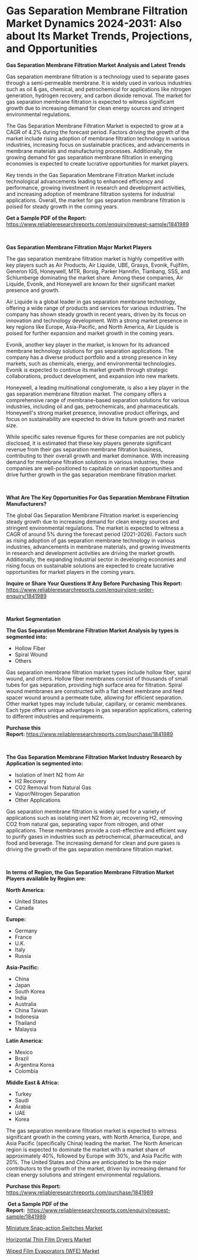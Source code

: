 <p><h1>Gas Separation Membrane Filtration Market Dynamics 2024-2031: Also about Its Market Trends, Projections, and Opportunities</h1></p><p><strong>Gas Separation Membrane Filtration Market Analysis and Latest Trends</strong></p>
<p><p>Gas separation membrane filtration is a technology used to separate gases through a semi-permeable membrane. It is widely used in various industries such as oil & gas, chemical, and petrochemical for applications like nitrogen generation, hydrogen recovery, and carbon dioxide removal. The market for gas separation membrane filtration is expected to witness significant growth due to increasing demand for clean energy sources and stringent environmental regulations.</p><p>The Gas Separation Membrane Filtration Market is expected to grow at a CAGR of 4.2% during the forecast period. Factors driving the growth of the market include rising adoption of membrane filtration technology in various industries, increasing focus on sustainable practices, and advancements in membrane materials and manufacturing processes. Additionally, the growing demand for gas separation membrane filtration in emerging economies is expected to create lucrative opportunities for market players.</p><p>Key trends in the Gas Separation Membrane Filtration Market include technological advancements leading to enhanced efficiency and performance, growing investment in research and development activities, and increasing adoption of membrane filtration systems for industrial applications. Overall, the market for gas separation membrane filtration is poised for steady growth in the coming years.</p></p>
<p><strong>Get a Sample PDF of the Report:&nbsp;</strong> <a href="https://www.reliableresearchreports.com/enquiry/request-sample/1841989">https://www.reliableresearchreports.com/enquiry/request-sample/1841989</a></p>
<p>&nbsp;</p>
<p><strong>Gas Separation Membrane Filtration Major Market Players</strong></p>
<p><p>The gas separation membrane filtration market is highly competitive with key players such as Air Products, Air Liquide, UBE, Grasys, Evonik, Fujifilm, Generon IGS, Honeywell, MTR, Borsig, Parker Hannifin, Tianbang, SSS, and Schlumberge dominating the market share. Among these companies, Air Liquide, Evonik, and Honeywell are known for their significant market presence and growth.</p><p>Air Liquide is a global leader in gas separation membrane technology, offering a wide range of products and services for various industries. The company has shown steady growth in recent years, driven by its focus on innovation and technology development. With a strong market presence in key regions like Europe, Asia-Pacific, and North America, Air Liquide is poised for further expansion and market growth in the coming years.</p><p>Evonik, another key player in the market, is known for its advanced membrane technology solutions for gas separation applications. The company has a diverse product portfolio and a strong presence in key markets, such as chemicals, energy, and environmental technologies. Evonik is expected to continue its market growth through strategic collaborations, product development, and expansion into new markets.</p><p>Honeywell, a leading multinational conglomerate, is also a key player in the gas separation membrane filtration market. The company offers a comprehensive range of membrane-based separation solutions for various industries, including oil and gas, petrochemicals, and pharmaceuticals. Honeywell's strong market presence, innovative product offerings, and focus on sustainability are expected to drive its future growth and market size.</p><p>While specific sales revenue figures for these companies are not publicly disclosed, it is estimated that these key players generate significant revenue from their gas separation membrane filtration business, contributing to their overall growth and market dominance. With increasing demand for membrane filtration solutions in various industries, these companies are well-positioned to capitalize on market opportunities and drive further growth in the gas separation membrane filtration market.</p></p>
<p>&nbsp;</p>
<p><strong>What Are The Key Opportunities For Gas Separation Membrane Filtration Manufacturers?</strong></p>
<p><p>The global Gas Separation Membrane Filtration market is experiencing steady growth due to increasing demand for clean energy sources and stringent environmental regulations. The market is expected to witness a CAGR of around 5% during the forecast period (2021-2026). Factors such as rising adoption of gas separation membrane technology in various industries, advancements in membrane materials, and growing investments in research and development activities are driving the market growth. Additionally, the expanding industrial sector in developing economies and rising focus on sustainable solutions are expected to create lucrative opportunities for market players in the coming years.</p></p>
<p><strong>Inquire or Share Your Questions If Any Before Purchasing This Report:</strong> <a href="https://www.reliableresearchreports.com/enquiry/pre-order-enquiry/1841989">https://www.reliableresearchreports.com/enquiry/pre-order-enquiry/1841989</a></p>
<p>&nbsp;</p>
<p><strong>Market Segmentation</strong></p>
<p><strong>The Gas Separation Membrane Filtration Market Analysis by types is segmented into:</strong></p>
<p><ul><li>Hollow Fiber</li><li>Spiral Wound</li><li>Others</li></ul></p>
<p><p>Gas separation membrane filtration market types include hollow fiber, spiral wound, and others. Hollow fiber membranes consist of thousands of small tubes for gas separation, providing high surface area for filtration. Spiral wound membranes are constructed with a flat sheet membrane and feed spacer wound around a permeate tube, allowing for efficient separation. Other market types may include tubular, capillary, or ceramic membranes. Each type offers unique advantages in gas separation applications, catering to different industries and requirements.</p></p>
<p><strong>Purchase this Report:&nbsp;</strong><a href="https://www.reliableresearchreports.com/purchase/1841989">https://www.reliableresearchreports.com/purchase/1841989</a></p>
<p>&nbsp;</p>
<p><strong>The Gas Separation Membrane Filtration Market Industry Research by Application is segmented into:</strong></p>
<p><ul><li>Isolation of Inert N2 from Air</li><li>H2 Recovery</li><li>CO2 Removal from Natural Gas</li><li>Vapor/Nitrogen Separation</li><li>Other Applications</li></ul></p>
<p><p>Gas separation membrane filtration is widely used for a variety of applications such as isolating inert N2 from air, recovering H2, removing CO2 from natural gas, separating vapor from nitrogen, and other applications. These membranes provide a cost-effective and efficient way to purify gases in industries such as petrochemical, pharmaceutical, and food and beverage. The increasing demand for clean and pure gases is driving the growth of the gas separation membrane filtration market.</p></p>
<p>&nbsp;</p>
<p><strong>In terms of Region, the Gas Separation Membrane Filtration Market Players available by Region are:</strong></p>
<p>
    <p> <strong> North America: </strong>
        <ul>
            <li>United States</li>
            <li>Canada</li>
        </ul>
        </p> 
    <p> <strong> Europe: </strong>
        <ul>
            <li>Germany</li>
            <li>France</li>
            <li>U.K.</li>
            <li>Italy</li>
            <li>Russia</li>
        </ul>
        </p> 
    <p> <strong> Asia-Pacific: </strong>
        <ul>
            <li>China</li>
            <li>Japan</li>
            <li>South Korea</li>
            <li>India</li>
            <li>Australia</li>
            <li>China Taiwan</li>
            <li>Indonesia</li>
            <li>Thailand</li>
            <li>Malaysia</li>
        </ul>
        </p> 
    <p> <strong> Latin America: </strong>
        <ul>
            <li>Mexico</li>
            <li>Brazil</li>
            <li>Argentina Korea</li>
            <li>Colombia</li>
        </ul>
        </p> 
    <p> <strong> Middle East & Africa: </strong>
        <ul>
            <li>Turkey</li>
            <li>Saudi</li>
            <li>Arabia</li>
            <li>UAE</li>
            <li>Korea</li>
        </ul>
    </p>
    </p>
<p><p>The gas separation membrane filtration market is expected to witness significant growth in the coming years, with North America, Europe, and Asia Pacific (specifically China) leading the market. The North American region is expected to dominate the market with a market share of approximately 40%, followed by Europe with 30%, and Asia Pacific with 20%. The United States and China are anticipated to be the major contributors to the growth of the market, driven by increasing demand for clean energy solutions and stringent environmental regulations.</p></p>
<p><strong>Purchase this Report: </strong><a href="https://www.reliableresearchreports.com/purchase/1841989">https://www.reliableresearchreports.com/purchase/1841989</a></p>
<p>&nbsp;<strong>Get a Sample PDF of the Report:&nbsp;&nbsp;</strong><a href="https://www.reliableresearchreports.com/enquiry/request-sample/1841989">https://www.reliableresearchreports.com/enquiry/request-sample/1841989</a></p>
<p><strong></strong></p>
<p><p><a href="https://github.com/changoleonlaverguenzanoexiste/Market-Research-Report-List-2/blob/main/miniature-snap-action-switches-market.md">Miniature Snap-action Switches Market</a></p><p><a href="https://github.com/tamvrosiya/Market-Research-Report-List-3/blob/main/horizontal-thin-film-dryers-market.md">Horizontal Thin Film Dryers Market</a></p><p><a href="https://github.com/pizolina/Market-Research-Report-List-3/blob/main/wiped-film-evaporators-wfe-market.md">Wiped Film Evaporators (WFE) Market</a></p></p>